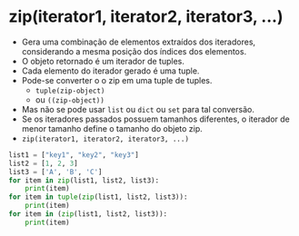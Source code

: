 # zip(iterator1, iterator2, iterator3, ...)
- Gera uma combinação de elementos extraídos dos iteradores, considerando a mesma posição dos índices dos elementos.
- O objeto retornado é um iterador de tuples.
- Cada elemento do iterador gerado é uma tuple.
- Pode-se converter o o zip em uma tuple de tuples.
    - `tuple(zip-object)`
    - ou `((zip-object))`
- Mas não se pode usar `list` ou `dict` ou `set` para tal conversão.
- Se os iteradores passados possuem tamanhos diferentes, o iterador de menor tamanho define o tamanho do objeto zip.
- `zip(iterator1, iterator2, iterator3, ...)`

```python
list1 = ["key1", "key2", "key3"]
list2 = [1, 2, 3]
list3 = ['A', 'B', 'C']
for item in zip(list1, list2, list3):
    print(item)
for item in tuple(zip(list1, list2, list3)):
    print(item)
for item in (zip(list1, list2, list3)):
    print(item)
```  